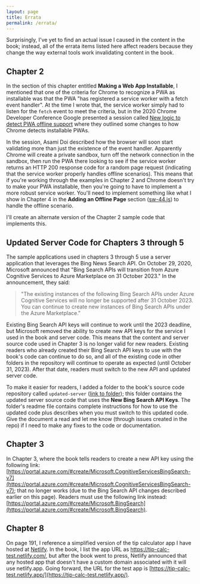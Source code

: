 ```yaml
---
layout: page
title: Errata
permalink: /errata/
---
```


Surprisingly, I've yet to find an actual issue I caused in the content in the book; instead, all of the errata items listed here affect readers because they change the way external tools work invalidating content in the book.
## Chapter 2

In the section of this chapter entitled **Making a Web App Installable**, I mentioned that one of the criteria for Chrome to recognize a PWA as installable was that the PWA "has registered a service worker with a fetch event handler". At the time I wrote that, the service worker simply had to listen for the `fetch` event to meet the criteria, but in the 2020 Chrome Developer Conference Google presented a session called [New logic to detect PWA offline support](https://developer.chrome.com/devsummit/sessions/new-logic-to-detect-pwa-offline-support/) where they outlined some changes to how Chrome detects installable PWAs.

In the session, Asami Doi described how the browser will soon start validating more than just the existence of the event handler. Apparently Chrome will create a private sandbox, turn off the network connection in the sandbox, then run the PWA there looking to see if the service worker returns an HTTP 200 response code for a random page request (indicating that the service worker properly handles offline scenarios). This means that if you're working through the examples in Chapter 2 and Chrome doesn't try to make your PWA installable, then you're going to have to implement a more robust service worker. You'll need to implement something like what I show in Chapter 4 in the **Adding an Offline Page** section ([sw-44.js](https://github.com/johnwargo/learning-pwa-code/blob/master/chapter-04/public/service-workers/sw-44.js)) to handle the offline scenario.

I'll create an alternate version of the Chapter 2 sample code that implements this.

## Updated Server Code for Chapters 3 through 5

The sample applications used in chapters 3 through 5 use a server application that leverages the Bing News Search API. On October 29, 2020, Microsoft announced that "Bing Search APIs will transition from Azure Cognitive Services to Azure Marketplace on 31 October 2023."  In the announcement, they said:

> "The existing instances of the following Bing Search APIs under Azure Cognitive Services will no longer be supported after 31 October 2023. You can continue to create new instances of Bing Search APIs under the Azure Marketplace."

Existing Bing Search API keys will continue to work until the 2023 deadline, but Microsoft removed the ability to create new API keys for the service I used in the book and server code. This means that the content and server source code used in Chapter 3 is no longer valid for new readers. Existing readers who already created their Bing Search API keys to use with the book's code can continue to do so, and all of the existing code in other folders in the repository will continue to operate as expected (until October 31, 2023). After that date, readers must switch to the new API and updated server code.

To make it easier for readers, I added a folder to the book's source code repository called `updated-server` ([link to folder](https://github.com/johnwargo/learning-pwa-code/tree/master/updated-server)); this folder contains the updated server source code that uses the **New Bing Search API Keys**. The folder's readme file contains complete instructions for how to use the updated code plus describes when you must switch to this updated code. Give the document a read and let me know (through issues created in the repo) if I need to make any fixes to the code or documentation.

## Chapter 3

In Chapter 3, where the book tells readers to create a new API key using the following link: [https://portal.azure.com/#create/Microsoft.CognitiveServicesBingSearch-v7](https://portal.azure.com/#create/Microsoft.CognitiveServicesBingSearch-v7); that no longer works (due to the Bing Search API changes described earlier on this page). Readers must use the following link instead: [https://portal.azure.com/#create/Microsoft.BingSearch](https://portal.azure.com/#create/Microsoft.BingSearch).

## Chapter 8

On page 191, I reference a simplified version of the tip calculator app I have hosted at [Netlify](https://netlify.com). In the book, I list the app URL as https://tip-calc-test.netlify.com/, but after the book went to press, Netlify announced that any hosted app that doesn't have a custom domain associated with it will use netlify.app. Going forward, the URL for the test app is [https://tip-calc-test.netlify.app/](https://tip-calc-test.netlify.app/).
